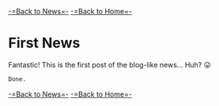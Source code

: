 [-=Back to News=-](https://funlw65.github.io/news.html)	[-=Back to Home=-](https://funlw65.github.io/)

# First News

Fantastic! This is the first post of the blog-like news... Huh?  :stuck_out_tongue:

```markdown
Done.
```
[-=Back to News=-](https://funlw65.github.io/news.html)	[-=Back to Home=-](https://funlw65.github.io/)
